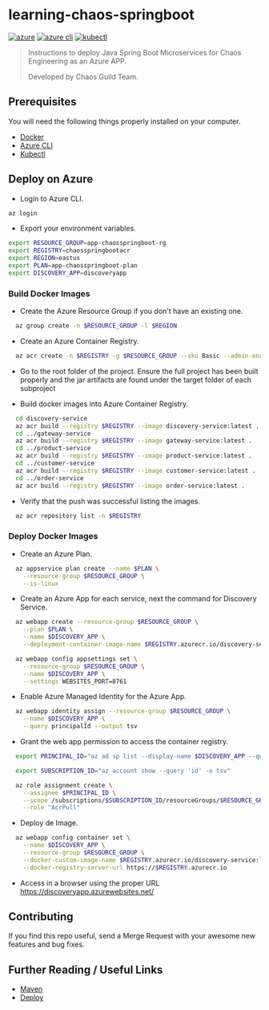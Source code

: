 # learning-chaos-springboot

[![azure](https://img.shields.io/badge/azure-yellow.svg)](https://portal.azure.com)
[![azure cli](https://img.shields.io/badge/azurecli-blue.svg)](https://docs.microsoft.com/en-us/cli/azure/install-azure-cli?view=azure-cli-latest)
[![kubectl](https://img.shields.io/badge/kubectl-red.svg)](https://kubernetes.io/docs/tasks/tools/install-kubectl/)

> Instructions to deploy Java Spring Boot Microservices for Chaos Engineering as an Azure APP.
>
> Developed by Chaos Guild Team.

## Prerequisites

You will need the following things properly installed on your computer.

- [Docker](https://www.docker.com/)
- [Azure CLI](https://docs.microsoft.com/en-us/cli/azure/install-azure-cli?view=azure-cli-latest)
- [Kubectl](https://kubernetes.io/docs/tasks/tools/install-kubectl/)

## Deploy on Azure

- Login to Azure CLI.

```bash
az login
```

- Export your environment variables.

```bash
export RESOURCE_GROUP=app-chaosspringboot-rg
export REGISTRY=chaosspringbootacr
export REGION=eastus
export PLAN=app-chaosspringboot-plan
export DISCOVERY_APP=discoveryapp
```

### Build Docker Images

- Create the Azure Resource Group if you don't have an existing one.

```bash
  az group create -n $RESOURCE_GROUP -l $REGION
```

- Create an Azure Container Registry.

```bash
  az acr create -n $REGISTRY -g $RESOURCE_GROUP --sku Basic --admin-enabled true
```

- Go to the root folder of the project. Ensure the full project has been built properly and the jar artifacts are found under the target folder of each subproject

- Build docker images into Azure Container Registry.

```bash
  cd discovery-service
  az acr build --registry $REGISTRY --image discovery-service:latest .
  cd ../gateway-service
  az acr build --registry $REGISTRY --image gateway-service:latest .
  cd ../product-service
  az acr build --registry $REGISTRY --image product-service:latest .
  cd ../customer-service
  az acr build --registry $REGISTRY --image customer-service:latest .
  cd ../order-service
  az acr build --registry $REGISTRY --image order-service:latest .
```

- Verify that the push was successful listing the images.

```bash
  az acr repository list -n $REGISTRY
```

### Deploy Docker Images

- Create an Azure Plan.

```bash
  az appservice plan create --name $PLAN \
    --resource-group $RESOURCE_GROUP \
    --is-linux
```

- Create an Azure App for each service, next the command for Discovery Service.

```bash
  az webapp create --resource-group $RESOURCE_GROUP \
    --plan $PLAN \
    --name $DISCOVERY_APP \
    --deployment-container-image-name $REGISTRY.azurecr.io/discovery-service:latest

  az webapp config appsettings set \
    --resource-group $RESOURCE_GROUP \
    --name $DISCOVERY_APP \
    --settings WEBSITES_PORT=8761
```

- Enable Azure Managed Identity for the Azure App.

```bash
  az webapp identity assign --resource-group $RESOURCE_GROUP \
    --name $DISCOVERY_APP \
    --query principalId --output tsv
```

- Grant the web app permission to access the container registry.

```bash
  export PRINCIPAL_ID="az ad sp list --display-name $DISCOVERY_APP --query '[].objectId' -o tsv"

  export SUBSCRIPTION_ID="az account show --query 'id' -o tsv"

  az role assignment create \
    --assignee $PRINCIPAL_ID \
    --scope /subscriptions/$SUBSCRIPTION_ID/resourceGroups/$RESOURCE_GROUP/providers/Microsoft.ContainerRegistry/registries/$REGISTRY \
    --role "AcrPull"
```

- Deploy de Image.

```bash
  az webapp config container set \
    --name $DISCOVERY_APP \
    --resource-group $RESOURCE_GROUP \
    --docker-custom-image-name $REGISTRY.azurecr.io/discovery-service:latest \
    --docker-registry-server-url https://$REGISTRY.azurecr.io
```

- Access in a browser using the proper URL
  https://discoveryapp.azurewebsites.net/

## Contributing

If you find this repo useful, send a Merge Request with your awesome new features and bug fixes.

## Further Reading / Useful Links

- [Maven](https://maven.apache.org/developers/index.html)
- [Deploy](https://docs.microsoft.com/en-us/azure/app-service/tutorial-custom-container?pivots=container-linux)

```

```

```

```
